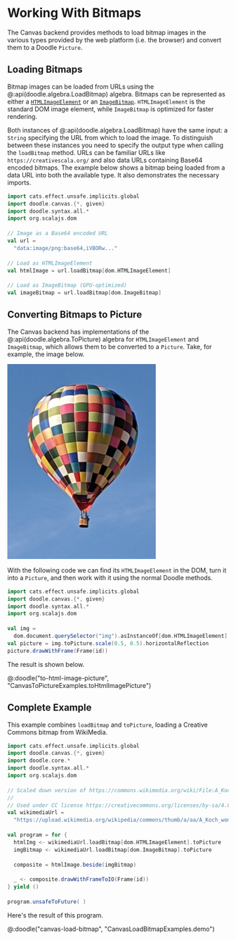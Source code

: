 # Working With Bitmaps

The Canvas backend provides methods to load bitmap images in the various types provided by the web platform (i.e. the browser) and convert them to a Doodle `Picture`.


## Loading Bitmaps

Bitmap images can be loaded from URLs using the @:api(doodle.algebra.LoadBitmap) algebra. Bitmaps can be represented as either a [`HTMLImageElement`][html-image-element] or an [`ImageBitmap`][image-bitmap].
`HTMLImageElement` is the standard DOM image element, while `ImageBitmap` is optimized for faster rendering.

Both instances of @:api(doodle.algebra.LoadBitmap) have the same input: a `String` specifying the URL from which to load the image. To distinguish between these instances you need to specify the output type when calling the `loadBitmap` method. URLs can be familiar URLs like `https://creativescala.org/` and also data URLs containing Base64 encoded bitmaps.
The example below shows a bitmap being loaded from a data URL into both the available type. It also demonstrates the necessary imports.

```scala
import cats.effect.unsafe.implicits.global
import doodle.canvas.{*, given}
import doodle.syntax.all.*
import org.scalajs.dom

// Image as a Base64 encoded URL
val url =
  "data:image/png:base64,iVBORw..."

// Load as HTMLImageElement
val htmlImage = url.loadBitmap[dom.HTMLImageElement]

// Load as ImageBitmap (GPU-optimized)
val imageBitmap = url.loadBitmap[dom.ImageBitmap]
```


## Converting Bitmaps to Picture

The Canvas backend has implementations of the @:api(doodle.algebra.ToPicture) algebra for `HTMLImageElement` and `ImageBitmap`, which allows them to be converted to a `Picture`. Take, for example, the image below.

![A hot air balloon](hot-air-balloon.png)

With the following code we can find its `HTMLImageElement` in the DOM, turn it into a `Picture`, and then work with it using the normal Doodle methods.

```scala
import cats.effect.unsafe.implicits.global
import doodle.canvas.{*, given}
import doodle.syntax.all.*
import org.scalajs.dom

val img =
  dom.document.querySelector("img").asInstanceOf[dom.HTMLImageElement]
val picture = img.toPicture.scale(0.5, 0.5).horizontalReflection
picture.drawWithFrame(Frame(id))
```

The result is shown below.

@:doodle("to-html-image-picture", "CanvasToPictureExamples.toHtmlImagePicture")


## Complete Example

This example combines `loadBitmap` and `toPicture`, loading a Creative Commons bitmap from WikiMedia.

```scala
import cats.effect.unsafe.implicits.global
import doodle.canvas.{*, given}
import doodle.core.*
import doodle.syntax.all.*
import org.scalajs.dom

// Scaled down version of https://commons.wikimedia.org/wiki/File:A_Koch_woman.jpg
//
// Used under CC license https://creativecommons.org/licenses/by-sa/4.0/deed.en
val wikimediaUrl =
  "https://upload.wikimedia.org/wikipedia/commons/thumb/a/aa/A_Koch_woman.jpg/330px-A_Koch_woman.jpg"
  
val program = for {
  htmlImg <- wikimediaUrl.loadBitmap[dom.HTMLImageElement].toPicture
  imgBitmap <- wikimediaUrl.loadBitmap[dom.ImageBitmap].toPicture

  composite = htmlImage.beside(imgBitmap)

  _ <- composite.drawWithFrameToIO(Frame(id))
} yield ()

program.unsafeToFuture( )
```

Here's the result of this program.

@:doodle("canvas-load-bitmap", "CanvasLoadBitmapExamples.demo")

[html-image-element]: https://developer.mozilla.org/en-US/docs/Web/API/HTMLImageElement
[image-bitmap]: https://developer.mozilla.org/en-US/docs/Web/API/ImageBitmap
